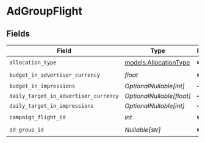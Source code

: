 # AdGroupFlight


## Fields

| Field                                                | Type                                                 | Required                                             | Description                                          |
| ---------------------------------------------------- | ---------------------------------------------------- | ---------------------------------------------------- | ---------------------------------------------------- |
| `allocation_type`                                    | [models.AllocationType](../models/allocationtype.md) | :heavy_check_mark:                                   | N/A                                                  |
| `budget_in_advertiser_currency`                      | *float*                                              | :heavy_check_mark:                                   | N/A                                                  |
| `budget_in_impressions`                              | *OptionalNullable[int]*                              | :heavy_minus_sign:                                   | N/A                                                  |
| `daily_target_in_advertiser_currency`                | *OptionalNullable[float]*                            | :heavy_minus_sign:                                   | N/A                                                  |
| `daily_target_in_impressions`                        | *OptionalNullable[int]*                              | :heavy_minus_sign:                                   | N/A                                                  |
| `campaign_flight_id`                                 | *int*                                                | :heavy_check_mark:                                   | N/A                                                  |
| `ad_group_id`                                        | *Nullable[str]*                                      | :heavy_check_mark:                                   | N/A                                                  |